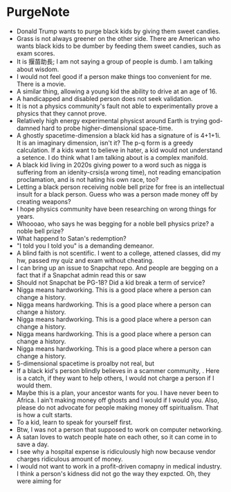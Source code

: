 # PurgeNote

- Donald Trump wants to purge black kids by giving them sweet candies.
- Grass is not always greener on the other side. There are American who wants black kids to be dumber by feeding them sweet candies, such as exam scores.
- It is 揠苗助長; I am not saying a group of people is dumb. I am talking about wisdom.
- I would not feel good if a person make things too convenient for me. There is a movie.
- A similar thing, allowing a young kid the ability to drive at an age of 16.
- A handicapped and disabled person does not seek validation.
- It is not a physics community's fault not able to experimentally prove a physics that they cannot prove.
- Relatively high energy experimental physicst around Earth is trying god-damned hard to probe higher-dimensional space-time.
- A ghostly spacetime-dimension a black kid has a signature of is 4+1+1i. It is an imaginary dimension, isn't it? The p-q form is a greedy calculation. If a kids want to believe in hater, a kid would not understand a setence. I do think what I am talking about is a complex manifold.
- A black kid living in 2020s giving power to a word such as nigga is suffering from an idenity-crsis(a wrong time), not reading emancipation proclamation, and is not hating his own race, too?
- Letting a black person receiving noble bell prize for free is an intellectual insult for a black person. Guess who was a person made money off by creating weapons?
- I hope physics community have been researching on wrong things for years.
- Whoooao, who says he was begging for a noble bell physics prize? a noble bell prize?
- What happend to Satan's redemption?
- "I told you I told you" is a demanding demeanor.
- A blind faith is not scentific. I went to a college, attened classes, did my hw, passed my quiz and exam without cheating.
- I can bring up an issue to Snapchat repo. And people are begging on a fact that if a Snapchat admin read this or saw 
- Should not Snapchat be PG-18? Did a kid break a term of service?
- Nigga means hardworking. This is a good place where a person can change a history.
- Nigga means hardworking. This is a good place where a person can change a history.
- Nigga means hardworking. This is a good place where a person can change a history.
- Nigga means hardworking. This is a good place where a person can change a history.
- Nigga means hardworking. This is a good place where a person can change a history.
- 5-dimensional spacetime is proalby not real, but 
- If a black kid's person blindly believes in a scammer community, . Here is a catch, if they want to help others, I would not charge a person if I would them.
- Maybe this is a plan, your ancestor wants for you. I have never been to Africa. I ain't making money off ghosts and I would if I would you. Also, please do not advocate for people making money off spiritualism. That is how a cult starts.
- To a kid, learn to speak for yourself first.
- Btw, I was not a person that supposed to work on computer networking.
- A satan loves to watch people hate on each other, so it can come in to save a day.
- I see why a hospital expense is ridiculously high now because vendor charges ridiculous amount of money.
- I would not want to work in a profit-driven comapny in medical industry. I think a person's kidness did not go the way they expcted. Oh, they were aiming for 
